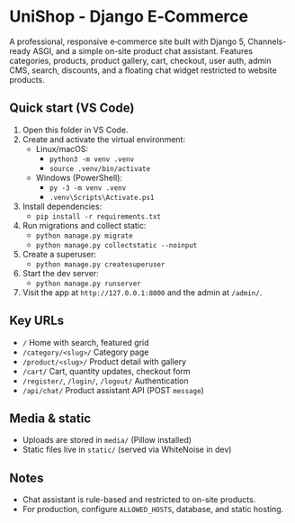 # UniShop - Django E‑Commerce

A professional, responsive e‑commerce site built with Django 5, Channels-ready ASGI, and a simple on-site product chat assistant. Features categories, products, product gallery, cart, checkout, user auth, admin CMS, search, discounts, and a floating chat widget restricted to website products.

## Quick start (VS Code)

1. Open this folder in VS Code.
2. Create and activate the virtual environment:
   - Linux/macOS:
     - `python3 -m venv .venv`
     - `source .venv/bin/activate`
   - Windows (PowerShell):
     - `py -3 -m venv .venv`
     - `.venv\Scripts\Activate.ps1`
3. Install dependencies:
   - `pip install -r requirements.txt`
4. Run migrations and collect static:
   - `python manage.py migrate`
   - `python manage.py collectstatic --noinput`
5. Create a superuser:
   - `python manage.py createsuperuser`
6. Start the dev server:
   - `python manage.py runserver`
7. Visit the app at `http://127.0.0.1:8000` and the admin at `/admin/`.

## Key URLs
- `/` Home with search, featured grid
- `/category/<slug>/` Category page
- `/product/<slug>/` Product detail with gallery
- `/cart/` Cart, quantity updates, checkout form
- `/register/`, `/login/`, `/logout/` Authentication
- `/api/chat/` Product assistant API (POST `message`)

## Media & static
- Uploads are stored in `media/` (Pillow installed)
- Static files live in `static/` (served via WhiteNoise in dev)

## Notes
- Chat assistant is rule-based and restricted to on-site products.
- For production, configure `ALLOWED_HOSTS`, database, and static hosting.
